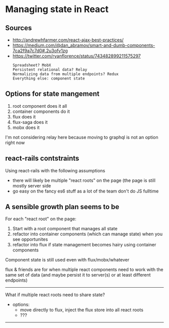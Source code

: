 # Managing state in React

## Sources

* http://andrewhfarmer.com/react-ajax-best-practices/
* https://medium.com/@dan_abramov/smart-and-dumb-components-7ca2f9a7c7d0#.2u3ofv1zg
* https://twitter.com/ryanflorence/status/743482899211575297
	```
	Spreadsheet? MobX
    Persistent relational data? Relay
    Normalizing data from multiple endpoints? Redux
    Everything else: component state
    ```

## Options for state mangement

1. root component does it all
1. container components do it
1. flux does it
1. flux-saga does it
1. mobx does it

I'm not considering relay here because moving to graphql is not an option right now


## react-rails contstraints

Using react-rails with the following assumptions

* there will likely be multiple "react roots" on the page (the page is still mostly server side
* go easy on the fancy es6 stuff as a lot of the team don't do JS fulltime

## A sensible growth plan seems to be

For each "react root" on the page:

1. Start with a root component that manages all state
1. refactor into container components (which can manage state) when you see opportunites
1. refactor into flux if state management becomes hairy using container components

Component state is still used even with flux/mobx/whatever

flux & friends are for when multiple react components need to work with the same set of data (and maybe persist it to server(s) or at least different endpoints)

---------------
What if multiple react roots need to share state?

* options:
    * move directly to flux, inject the flux store into all react roots
    * ???
---------------
